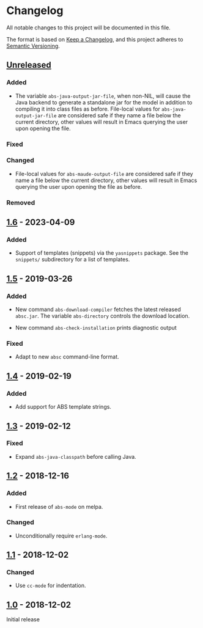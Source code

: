 # Changelog

All notable changes to this project will be documented in this file.

The format is based on [Keep a Changelog](https://keepachangelog.com/en/1.0.0/),
and this project adheres to [Semantic Versioning](https://semver.org/spec/v2.0.0.html).

## [Unreleased]

### Added

- The variable `abs-java-output-jar-file`, when non-NIL, will cause the Java backend to generate a standalone jar for the model in addition to compiling it into class files as before.  File-local values for `abs-java-output-jar-file` are considered safe if they name a file below the current directory, other values will result in Emacs querying the user upon opening the file.

### Fixed

### Changed

- File-local values for `abs-maude-output-file` are considered safe if they name a file below the current directory, other values will result in Emacs querying the user upon opening the file as before.

### Removed

## [1.6] - 2023-04-09

### Added

- Support of templates (snippets) via the `yasnippets` package.  See the `snippets/` subdirectory for a list of templates.

## [1.5] - 2019-03-26

### Added

- New command `abs-download-compiler` fetches the latest released `absc.jar`.  The variable `abs-directory` controls the download location.

- New command `abs-check-installation` prints diagnostic output

### Fixed

- Adapt to new `absc` command-line format.

## [1.4] - 2019-02-19

### Added

- Add support for ABS template strings.

## [1.3] - 2019-02-12

### Fixed

- Expand `abs-java-classpath` before calling Java.

## [1.2] - 2018-12-16

### Added

- First release of `abs-mode` on melpa.

### Changed

- Unconditionally require `erlang-mode`.

## [1.1] - 2018-12-02

### Changed

- Use `cc-mode` for indentation.

## [1.0] - 2018-12-02

Initial release

[Unreleased]: https://github.com/abstools/abs-mode/compare/v1.6...HEAD
[1.6]: https://github.com/abstools/abs-mode/compare/v1.5...v1.6
[1.5]: https://github.com/abstools/abs-mode/compare/v1.4...v1.5
[1.4]: https://github.com/abstools/abs-mode/compare/v1.3...v1.4
[1.3]: https://github.com/abstools/abs-mode/compare/v1.2...v1.3
[1.2]: https://github.com/abstools/abs-mode/compare/v1.1...v1.2
[1.1]: https://github.com/abstools/abs-mode/compare/v1.0...v1.1
[1.0]: https://github.com/abstools/abs-mode/releases/tag/v1.0
